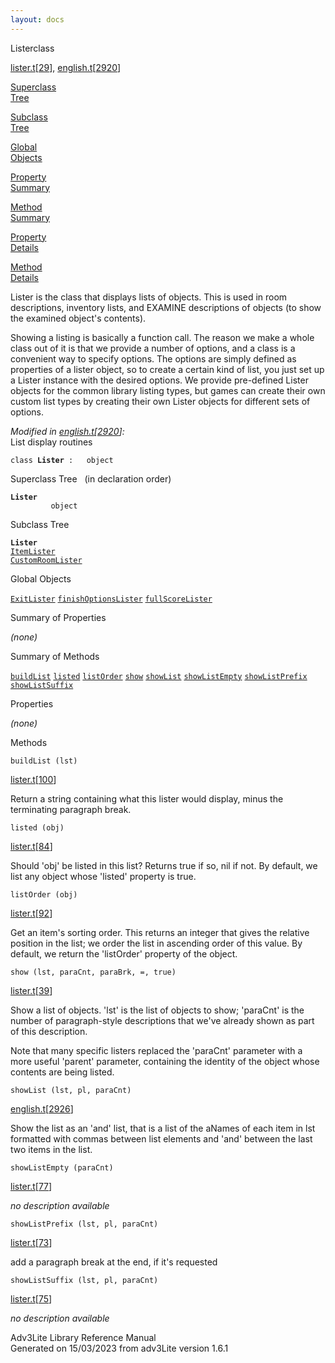 ```yaml
---
layout: docs
---
```

<span class="title">Lister</span><span class="type">class</span>

[lister.t](../file/lister.t.html)\[[29](../source/lister.t.html#29)\],
[english.t](../file/english.t.html)\[[2920](../source/english.t.html#2920)\]

[Superclass  
Tree](#_SuperClassTree_)

[Subclass  
Tree](#_SubClassTree_)

[Global  
Objects](#_ObjectSummary_)

[Property  
Summary](#_PropSummary_)

[Method  
Summary](#_MethodSummary_)

[Property  
Details](#_Properties_)

[Method  
Details](#_Methods_)



Lister is the class that displays lists of objects. This is used in room
descriptions, inventory lists, and EXAMINE descriptions of objects (to
show the examined object's contents).

Showing a listing is basically a function call. The reason we make a
whole class out of it is that we provide a number of options, and a
class is a convenient way to specify options. The options are simply
defined as properties of a lister object, so to create a certain kind of
list, you just set up a Lister instance with the desired options. We
provide pre-defined Lister objects for the common library listing types,
but games can create their own custom list types by creating their own
Lister objects for different sets of options.

*Modified in
[english.t](../file/english.t.html)\[[2920](../source/english.t.html#2920)\]:*  
List display routines

`class `**`Lister`**` :   object`



<span id="_SuperClassTree_"></span>



<span class="hdln">Superclass Tree</span>   (in declaration order)



**`Lister`**  
`         object`  
<span id="_SubClassTree_"></span>



<span class="hdln">Subclass Tree</span>  



**`Lister`**  
[`ItemLister`](../object/ItemLister.html)  
[`CustomRoomLister`](../object/CustomRoomLister.html)  
<span id="_ObjectSummary_"></span>



<span class="hdln">Global Objects</span>  



[`ExitLister`](../object/ExitLister1.html) [`finishOptionsLister`](../object/finishOptionsLister.html) [`fullScoreLister`](../object/fullScoreLister.html)
<span id="_PropSummary_"></span>



<span class="hdln">Summary of Properties</span>  





*(none)* <span id="_MethodSummary_"></span>



<span class="hdln">Summary of Methods</span>  



[`buildList`](#buildList) [`listed`](#listed) [`listOrder`](#listOrder) [`show`](#show) [`showList`](#showList) [`showListEmpty`](#showListEmpty) [`showListPrefix`](#showListPrefix) [`showListSuffix`](#showListSuffix)

<span id="_Properties_"></span>



<span class="hdln">Properties</span>  



*(none)* <span id="_Methods_"></span>



<span class="hdln">Methods</span>  



<span id="buildList"></span>

`buildList (lst)`

[lister.t](../file/lister.t.html)\[[100](../source/lister.t.html#100)\]



Return a string containing what this lister would display, minus the
terminating paragraph break.



<span id="listed"></span>

`listed (obj)`

[lister.t](../file/lister.t.html)\[[84](../source/lister.t.html#84)\]



Should 'obj' be listed in this list? Returns true if so, nil if not. By
default, we list any object whose 'listed' property is true.



<span id="listOrder"></span>

`listOrder (obj)`

[lister.t](../file/lister.t.html)\[[92](../source/lister.t.html#92)\]



Get an item's sorting order. This returns an integer that gives the
relative position in the list; we order the list in ascending order of
this value. By default, we return the 'listOrder' property of the
object.



<span id="show"></span>

`show (lst, paraCnt, paraBrk, =, true)`

[lister.t](../file/lister.t.html)\[[39](../source/lister.t.html#39)\]



Show a list of objects. 'lst' is the list of objects to show; 'paraCnt'
is the number of paragraph-style descriptions that we've already shown
as part of this description.

Note that many specific listers replaced the 'paraCnt' parameter with a
more useful 'parent' parameter, containing the identity of the object
whose contents are being listed.



<span id="showList"></span>

`showList (lst, pl, paraCnt)`

[english.t](../file/english.t.html)\[[2926](../source/english.t.html#2926)\]



Show the list as an 'and' list, that is a list of the aNames of each
item in lst formatted with commas between list elements and 'and'
between the last two items in the list.



<span id="showListEmpty"></span>

`showListEmpty (paraCnt)`

[lister.t](../file/lister.t.html)\[[77](../source/lister.t.html#77)\]



*no description available*



<span id="showListPrefix"></span>

`showListPrefix (lst, pl, paraCnt)`

[lister.t](../file/lister.t.html)\[[73](../source/lister.t.html#73)\]



add a paragraph break at the end, if it's requested



<span id="showListSuffix"></span>

`showListSuffix (lst, pl, paraCnt)`

[lister.t](../file/lister.t.html)\[[75](../source/lister.t.html#75)\]



*no description available*





Adv3Lite Library Reference Manual  
Generated on 15/03/2023 from adv3Lite version 1.6.1


